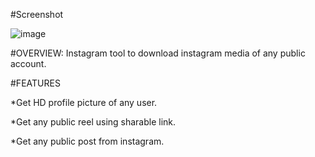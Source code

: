   
#Screenshot

![image](https://user-images.githubusercontent.com/78557222/124252963-2979b300-db45-11eb-8b40-bbaec97ada0b.png)


#OVERVIEW:
Instagram tool to download instagram media of any public account.
 

#FEATURES

*Get HD profile picture of any user.

*Get any public reel using sharable link.

*Get any public post from instagram.
